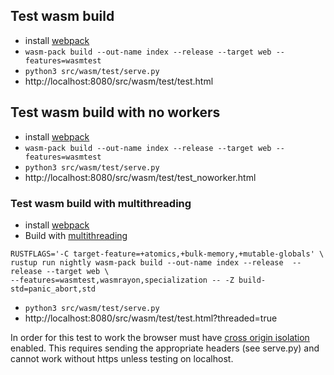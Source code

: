 <!--
SPDX-FileCopyrightText: 2022 David Ruescas <david@sequentech.io>
SPDX-FileCopyrightText: 2022 Eduardo Robles <edu@sequentech.io>

SPDX-License-Identifier: AGPL-3.0-only
-->
## Test wasm build

* install [webpack](https://rustwasm.github.io/wasm-pack/installer/)
* `wasm-pack build --out-name index --release --target web --features=wasmtest`
* `python3 src/wasm/test/serve.py`
* http://localhost:8080/src/wasm/test/test.html

## Test wasm build with no workers

* install [webpack](https://rustwasm.github.io/wasm-pack/installer/)
* `wasm-pack build --out-name index --release --target web --features=wasmtest`
* `python3 src/wasm/test/serve.py`
* http://localhost:8080/src/wasm/test/test_noworker.html

### Test wasm build with multithreading

* install [webpack](https://rustwasm.github.io/wasm-pack/installer/)
* Build with [multithreading](https://github.com/GoogleChromeLabs/wasm-bindgen-rayon)
```
RUSTFLAGS='-C target-feature=+atomics,+bulk-memory,+mutable-globals' \ 
rustup run nightly wasm-pack build --out-name index --release  --release --target web \ 
--features=wasmtest,wasmrayon,specialization -- -Z build-std=panic_abort,std
```
* `python3 src/wasm/test/serve.py`
* http://localhost:8080/src/wasm/test/test.html?threaded=true

In order for this test to work the browser must have [cross origin isolation](https://web.dev/cross-origin-isolation-guide/) enabled. This requires sending the appropriate headers (see serve.py)
and cannot work without https unless testing on localhost.
